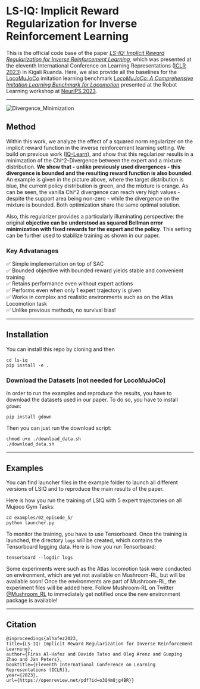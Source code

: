 # LS-IQ: Implicit Reward Regularization for Inverse Reinforcement Learning
This is the official code base of the paper [*LS-IQ: Implicit Reward Regularization for Inverse Reinforcement Learning*](https://arxiv.org/pdf/2303.00599.pdf), 
which was presented at the eleventh International Conference on Learning Representations ([ICLR 2023](https://iclr.cc/Conferences/2023))
in Kigali Ruanda. Here, we also provide all the baselines for the [LocoMuJoCo](https://github.com/robfiras/loco-mujoco) imitation learning benchmark [*LocoMuJoCo: A Comprehensive Imitation Learning Benchmark for Locomotion*](https://arxiv.org/pdf/2311.02496.pdf) presented at the Robot Learning workshop at [NeurIPS 2023](https://nips.cc/).

---
![Divergence_Minimization](img/Divergence_Minimization.gif)
## Method
Within this work, we analyze the effect of a squared norm regularizer on the implicit reward function in the inverse reinforcement learning setting.
We build on previous work ([IQ-Learn](https://arxiv.org/pdf/2106.12142.pdf)), and show that this regularizer results in a minimzation
of the Chi^2-Divergence between the expert and a mixture distribution. **We show that - unlike previously used divergences - this divergence is bounded 
and the resulting reward function is also bounded**. An example is given in the picture above, where the target distribution is blue, 
the current policy distribution is green, and the mixture is orange. As can be seen, the vanilla Chi^2 divergence can reach very high values - despite the support area being non-zero -
while the divergence on the mixture is bounded. Both optimization share the same optimal solution.

Also, this regularizer provides a particularly illuminating perspective: the original **objective can be understood as
squared Bellman error minimization with fixed rewards for the expert and the policy**. This setting can be further used to
stabilize training as shown in our paper.

### Key Advatanages 
✅ Simple implementation on top of SAC \
✅ Bounded objective with bounded reward yields stable and convenient training\
✅ Retains performance even without expert actions\
✅ Performs even when only 1 expert trajectory is given\
✅ Works in complex and realistic environments such as on the Atlas Locomotion task\
✅ Unlike previous methods, no survival bias!

---
## Installation
You can install this repo by cloning and then 

```shell
cd ls-iq
pip install -e .
```

### Download the Datasets [not needed for LocoMuJoCo]
In order to run the examples and reproduce the results, you have to download the datasets used in our paper. To do so, you have to install `gdown`:

```shell
pip install gdown
```
Then you can just run the download script:
```shell
chmod u+x ./download_data.sh
./download_data.sh
```

---
## Examples
You can find launcher files in the example folder to launch all different versions of LSIQ and to reproduce the main results
of the paper. 

Here is how you run the training of LSIQ with 5 expert trajectories on all Mujoco Gym Tasks:

```shell
cd examples/02_episode_5/
python launcher.py
```
To monitor the training, you have to use Tensorboard. Once the training is launched, the directory `logs` will be created, which contains
the Tensorboard logging data. Here is how you run Tensorboard:

```shell
tensorboard --logdir logs
```


Some experiments were such as the Atlas locomotion task were conducted on environment, which are yet not
available on Mushroom-RL, but will be available soon! Once the environments are part of Mushroom-RL, the experiment files will be added here.
Follow Mushroom-RL on Twitter [@Mushroom_RL](https://twitter.com/Mushroom_RL) to immediately get notified once the
new environment package is available!

---
## Citation
```
@inproceedings{alhafez2023,
title={LS-IQ: Implicit Reward Regularization for Inverse Reinforcement Learning},
author={Firas Al-Hafez and Davide Tateo and Oleg Arenz and Guoping Zhao and Jan Peters},
booktitle={Eleventh International Conference on Learning Representations (ICLR)},
year={2023},
url={https://openreview.net/pdf?id=o3Q4m8jg4BR}}
```
